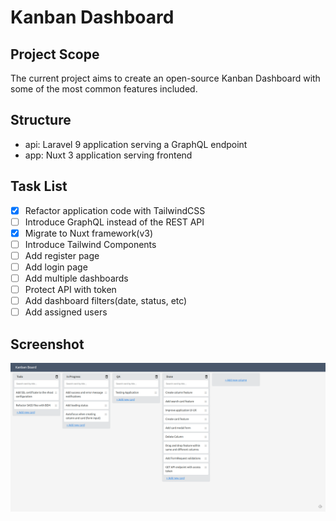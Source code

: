 # Kanban Dashboard

## Project Scope
The current project aims to create an open-source Kanban Dashboard with some of the most common features included.

## Structure
- api: Laravel 9 application serving a GraphQL endpoint
- app: Nuxt 3 application serving frontend

## Task List
- [x] Refactor application code with TailwindCSS
- [ ] Introduce GraphQL instead of the REST API
- [x] Migrate to Nuxt framework(v3)
- [ ] Introduce Tailwind Components
- [ ] Add register page
- [ ] Add login page
- [ ] Add multiple dashboards
- [ ] Protect API with token
- [ ] Add dashboard filters(date, status, etc)
- [ ] Add assigned users

## Screenshot
![Screenshot](./api/public/img/screenshot.png)
